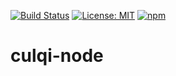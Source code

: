 [![Build Status](https://travis-ci.org/giwiro/culqi-node.svg?branch=master)](https://travis-ci.org/giwiro/culqi-node)
[![License: MIT](https://img.shields.io/badge/License-MIT-blue.svg)](https://opensource.org/licenses/MIT)
[![npm](https://img.shields.io/npm/v/npm.svg)]()

# culqi-node

